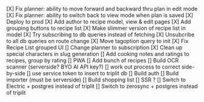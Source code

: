 [X] Fix planner: ability to move forward and backward thru plan in edit mode
[X] Fix planner: ability to switch back to view mode when plan is saved
[X] Deploy to prod
[X] Add author to recipe model, view & edit pages
[X] Add grouping buttons to recipe list
[X] Make slimmer version of recipe list in model
[X] Try subscribing to db queries instead of fetching
[X] Unsubcribe to all db queries on route change
[X] Move tagoption query to init
[X] Fix Recipe List grouped UI
[] Change planner to subscription
[X] Clean up special characters in slug generation
[] Add cooking notes and ratings to recipes, group by rating
[] PWA
[] Add bunch of recipes
[] Build OCR scanner (serverside? BYO AI API key?)
    [] work out process to correct side-by-side
    [] use service token to insert to triplit db
[] Build auth
[] Build importer (must be serverside)
[] Build shopping list
[] SSR ?
[] Switch to Electric + postgres instead of triplit
[] Switch to zerosync + postgres instead of triplit
